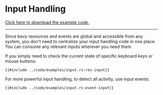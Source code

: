 # Input Handling

[Click here to download the example code.](../code/examples/input.rs)

---

Since bevy resources and events are global and accessible from any system, you
don't need to centralize your input handling code in one place. You can consume
any relevant inputs wherever you need them.

If you simply need to check the current state of specific keyboard keys or mouse buttons:

```rust,no_run,noplayground
{{#include ../code/examples/input.rs:res-input}}
```

For more powerful input handling, to detect all activity, use input events:

```rust,no_run,noplayground
{{#include ../code/examples/input.rs:event-input}}
```
